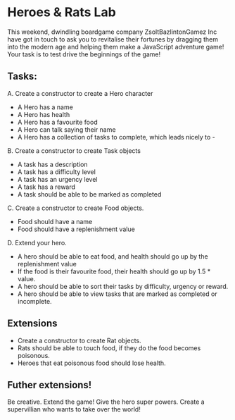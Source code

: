 # Heroes & Rats Lab

This weekend, dwindling boardgame company ZsoltBazlintonGamez Inc have got in touch to ask you to revitalise their fortunes by dragging them into the modern age and helping them make a JavaScript adventure game! Your task is to test drive the beginnings of the game!

## Tasks:

A. Create a constructor to create a Hero character

- A Hero has a name
- A Hero has health
- A Hero has a favourite food
- A Hero can talk saying their name
- A Hero has a collection of tasks to complete, which leads nicely to -

B. Create a constructor to create Task objects

- A task has a description
- A task has a difficulty level
- A task has an urgency level
- A task has a reward
- A task should be able to be marked as completed

C. Create a constructor to create Food objects.

- Food should have a name
- Food should have a replenishment value

D. Extend your hero.

- A hero should be able to eat food, and health should go up by the replenishment value
- If the food is their favourite food, their health should go up by 1.5 * value.
- A hero should be able to sort their tasks by difficulty, urgency or reward.
- A hero should be able to view tasks that are marked as completed or incomplete.

## Extensions
- Create a constructor to create Rat objects.
- Rats should be able to touch food, if they do the food becomes poisonous.
- Heroes that eat poisonous food should lose health.

## Futher extensions!

Be creative. Extend the game! Give the hero super powers. Create a supervillian who wants to take over the world!